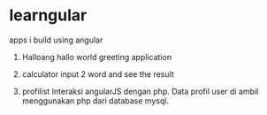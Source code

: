 # learngular
apps i build using angular

1. Halloang 
hallo world greeting application

2. calculator
input 2 word and see the result

3. profilist
Interaksi angularJS dengan php. Data profil user di ambil menggunakan php dari database mysql.

